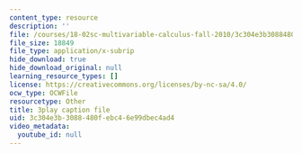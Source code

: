 ```yaml
---
content_type: resource
description: ''
file: /courses/18-02sc-multivariable-calculus-fall-2010/3c304e3b3088480febc46e99dbec4ad4_jAwWnppdcBE.srt
file_size: 18849
file_type: application/x-subrip
hide_download: true
hide_download_original: null
learning_resource_types: []
license: https://creativecommons.org/licenses/by-nc-sa/4.0/
ocw_type: OCWFile
resourcetype: Other
title: 3play caption file
uid: 3c304e3b-3088-480f-ebc4-6e99dbec4ad4
video_metadata:
  youtube_id: null
---
```

